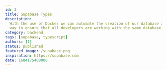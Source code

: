 ```yaml
---
id: 3
title: Supabase Types
description:
  With the use of Docker we can automate the creation of our database and schema. This is a great
  way to ensure that all developers are working with the same database structure.
category: backend
tags: [supabase, typescript]
authors: [1]
status: published
featured_image: /supabase.png
inspiration: https://supabase.com
date: 1684175400000
---
```

